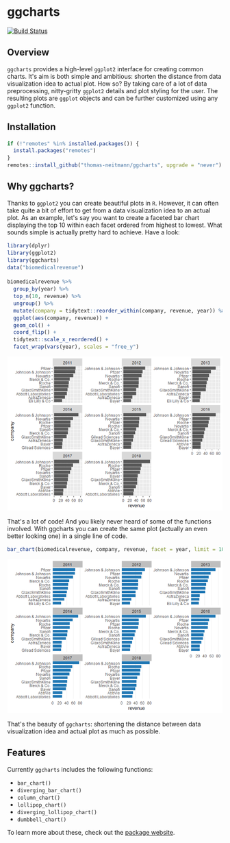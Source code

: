 ggcharts
================

[![Build Status](https://travis-ci.com/thomas-neitmann/ggcharts.svg?branch=master)](https://travis-ci.com/thomas-neitmann/ggcharts)

Overview
--------

`ggcharts` provides a high-level `ggplot2` interface for creating common charts. It's aim is both simple and ambitious: shorten the distance from data visualization idea to actual plot. How so? By taking care of a lot of data preprocessing, nitty-gritty `ggplot2` details and plot styling for the user. The resulting plots are `ggplot` objects and can be further customized using any `ggplot2` function.

Installation
------------

``` r
if (!"remotes" %in% installed.packages()) {
  install.packages("remotes")
}
remotes::install_github("thomas-neitmann/ggcharts", upgrade = "never")
```

Why ggcharts?
-------------

Thanks to `ggplot2` you can create beautiful plots in `R`. However, it can often take quite a bit of effort to get from a data visualization idea to an actual plot. As an example, let's say you want to create a faceted bar chart displaying the top 10 within each facet ordered from highest to lowest. What sounds simple is actually pretty hard to achieve. Have a look:

``` r
library(dplyr)
library(ggplot2)
library(ggcharts)
data("biomedicalrevenue")

biomedicalrevenue %>%
  group_by(year) %>%
  top_n(10, revenue) %>%
  ungroup() %>%
  mutate(company = tidytext::reorder_within(company, revenue, year)) %>%
  ggplot(aes(company, revenue)) +
  geom_col() +
  coord_flip() +
  tidytext::scale_x_reordered() +
  facet_wrap(vars(year), scales = "free_y")
```

![](man/figures/README-motivation-1.png)

That's a lot of code! And you likely never heard of some of the functions involved. With ggcharts you can create the same plot (actually an even better looking one) in a single line of code.

``` r
bar_chart(biomedicalrevenue, company, revenue, facet = year, limit = 10)
```

![](man/figures/README-motivation_continued-1.png)

That's the beauty of `ggcharts`: shortening the distance between data visualization idea and actual plot as much as possible.

Features
--------

Currently `ggcharts` includes the following functions:

-   `bar_chart()`
-   `diverging_bar_chart()`
-   `column_chart()`
-   `lollipop_chart()`
-   `diverging_lollipop_chart()`
-   `dumbbell_chart()`

To learn more about these, check out the [package website](https://thomas-neitmann.github.io/ggcharts/reference/index.html).
